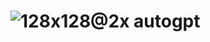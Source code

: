 
# ![128x128@2x](https://user-images.githubusercontent.com/26815443/220181372-40b61bc0-0dc5-43dc-9e90-81472881a592.png) autogpt
